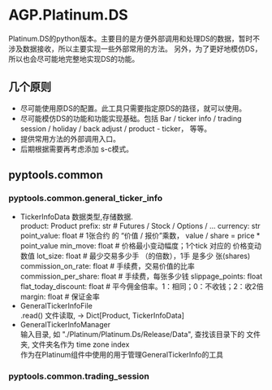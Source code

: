 # AGP.Platinum.DS

Platinum.DS的python版本。主要目的是方便外部调用和处理DS的数据，暂时不涉及数据接收，所以主要实现一些外部常用的方法。
另外，为了更好地模仿DS，所以也会尽可能地完整地实现DS的功能。

## 几个原则

- 尽可能使用原DS的配置。此工具只需要指定原DS的路径，就可以使用。
- 尽可能模仿DS的功能和功能实现基础。包括 Bar / ticker info / trading session / holiday / back adjust / product - ticker， 等等。
- 提供常用方法的外部调用入口。
- 后期根据需要再考虑添加 s-c模式。

## pyptools.common

### pyptools.common.general_ticker_info

- TickerInfoData
  数据类型,存储数据.  
    product: Product
    prefix: str  # Futures / Stock / Options / ...
    currency: str
    point_value: float  # 1张合约 的 “价值 / 报价”乘数，   value / share = price * point_value
    min_move: float  # 价格最小变动幅度；1个tick 对应的 价格变动数值
    lot_size: float  # 最少交易多少手 （的倍数），1手 是多少 张(shares)
    commission_on_rate: float  # 手续费，交易价值的比率
    commission_per_share: float  # 手续费，每张多少钱
    slippage_points: float
    flat_today_discount: float  # 平今佣金倍率。1：相同；0：不收钱；2：收2倍
    margin: float  # 保证金率
- GeneralTickerInfoFile   
  .read() 文件读取, -> Dict[Product, TickerInfoData]
- GeneralTickerInfoManager  
  输入目录, 如 "./Platinum/Platinum.Ds/Release/Data", 查找该目录下的 文件夹, 文件夹名作为 time zone index  
  作为在Platinum组件中使用的用于管理GeneralTickerInfo的工具

### pyptools.common.trading_session
